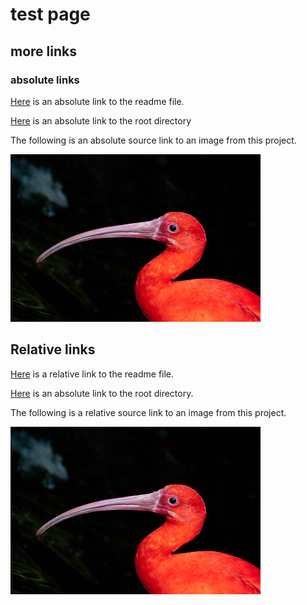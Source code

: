 # test page

## more links

### absolute links
[Here](https://github.com/jcraitz/testing_links/blob/main/README.md) is an absolute link to the readme file.

[Here](https://github.com/jcraitz/testing_links/tree/main/) is an absolute link to the root directory

The following is an absolute source link to an image from this project.

<img src="https://github.com/jcraitz/testing_links/blob/main/Images/scarlet_ibis.jpg" data-canonical-  
src="https://github.com/jcraitz/testing_links/blob/main/Images/scarlet_ibis.jpg" width="400" height="268" />

## Relative links

[Here](../README.md) is a relative link to the readme file.

[Here](/) is an absolute link to the root directory.

The following is a relative source link to an image from this project.

<img src="../Images/scarlet_ibis.jpg" data-canonical-  
src="../Images/scarlet_ibis.jpg" width="400" height="268" />
